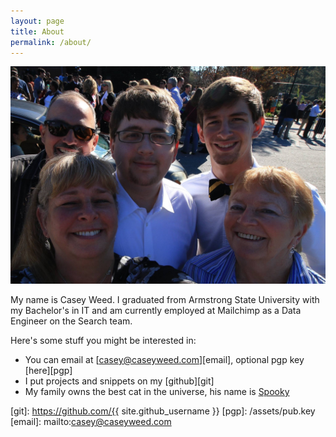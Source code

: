 ```yaml
---
layout: page
title: About
permalink: /about/
---
```


![me, graduation day](/assets/self.jpg)

My name is Casey Weed. I graduated from Armstrong State University with my Bachelor's in IT and am currently employed at Mailchimp as a Data Engineer on the Search team.

Here's some stuff you might be interested in:

* You can email at [casey@caseyweed.com][email], optional pgp key [here][pgp]
* I put projects and snippets on my [github][git]
* My family owns the best cat in the universe, his name is [Spooky](/assets/spooky.jpg)

[git]: https://github.com/{{ site.github_username }}
[pgp]: /assets/pub.key
[email]: mailto:casey@caseyweed.com
